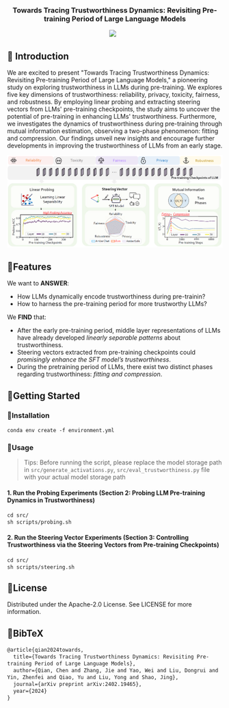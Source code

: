 <!-- <p align="center">
  <img src="assets/logo.png"  height=120>
</p> -->


### <div align="center">Towards Tracing Trustworthiness Dynamics: Revisiting Pre-training Period of Large Language Models<div> 

<div align="center">
<a href="https://arxiv.org/abs/2402.19465"><img src="https://img.shields.io/static/v1?label=Paper&message=Arxiv:TracingLLM&color=red&logo=arxiv"></a> &ensp;
</div>



## 🌈 Introduction
We are excited to present "Towards Tracing Trustworthiness Dynamics: Revisiting Pre-training Period of Large Language Models," a pioneering study on exploring trustworthiness in LLMs during pre-training. 
We explores five key dimensions of trustworthiness: reliability, privacy, toxicity, fairness, and robustness. 
By employing linear probing and extracting steering vectors from LLMs' pre-training checkpoints, the study aims to uncover the potential of pre-training in enhancing LLMs' trustworthiness. Furthermore, we investigates the dynamics of trustworthiness during pre-training through mutual information estimation, observing a two-phase phenomenon: fitting and compression. 
Our findings unveil new insights and encourage further developments in improving the trustworthiness of LLMs from an early stage.


![Overview Diagram](assets/overview.png)



##  🚩Features

We want to **ANSWER**: 

- How LLMs dynamically encode trustworthiness during pre-trainin?
- How to harness the pre-training period for more trustworthy LLMs?

We **FIND** that:

- After the early pre-training period, middle layer representations of LLMs have already developed *linearly separable patterns* about trustworthiness.
- Steering vectors extracted from pre-training checkpoints could *promisingly enhance the SFT model’s trustworthiness*.
- During the pretraining period of LLMs, there exist two distinct phases regarding trustworthiness: *fitting and compression*.

## 🚀Getting Started

### 🔧Installation
```
conda env create -f environment.yml
```
### 🌟Usage
> Tips: Before running the script, please replace the model storage path in `src/generate_activations.py`, `src/eval_trustworthiness.py` file with your actual model storage path

#### 1. Run the Probing Experiments (Section 2: Probing LLM Pre-training Dynamics in Trustworthiness)
```
cd src/
sh scripts/probing.sh
```
#### 2. Run the Steering Vector Experiments (Section 3: Controlling Trustworthiness via the Steering Vectors from Pre-training Checkpoints)
```
cd src/
sh scripts/steering.sh
```


## 📝License
Distributed under the Apache-2.0 License. See LICENSE for more information.

## 📖BibTeX
```
@article{qian2024towards,
  title={Towards Tracing Trustworthiness Dynamics: Revisiting Pre-training Period of Large Language Models},
  author={Qian, Chen and Zhang, Jie and Yao, Wei and Liu, Dongrui and Yin, Zhenfei and Qiao, Yu and Liu, Yong and Shao, Jing},
  journal={arXiv preprint arXiv:2402.19465},
  year={2024}
}
